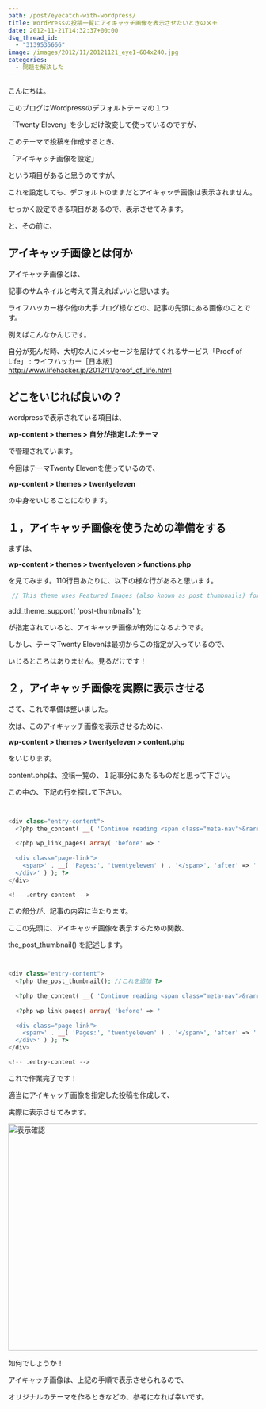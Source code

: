 ```yaml
---
path: /post/eyecatch-with-wordpress/
title: WordPressの投稿一覧にアイキャッチ画像を表示させたいときのメモ
date: 2012-11-21T14:32:37+00:00
dsq_thread_id:
  - "3139535666"
image: /images/2012/11/20121121_eye1-604x240.jpg
categories:
  - 問題を解決した
---
```

<section> 

こんにちは。
          

          
このブログはWordpressのデフォルトテーマの１つ
          
「Twenty Eleven」を少しだけ改変して使っているのですが、
          

          
このテーマで投稿を作成するとき、
          
「アイキャッチ画像を設定」
          
という項目があると思うのですが、
          
これを設定しても、デフォルトのままだとアイキャッチ画像は表示されません。
          

          
せっかく設定できる項目があるので、表示させてみます。
          

<!--more-->

 と、その前に、 </section> <section id="what\_is\_eyecatch"> 

アイキャッチ画像とは何か
----------------------------------------

アイキャッチ画像とは、
          
記事のサムネイルと考えて貰えればいいと思います。
          

          
ライフハッカー様や他の大手ブログ様などの、記事の先頭にある画像のことです。
          
例えばこんなかんじです。 

<p class="link_box">
  自分が死んだ時、大切な人にメッセージを届けてくれるサービス「Proof of Life」 : ライフハッカー［日本版］<br /> <a href="http://www.lifehacker.jp/2012/11/proof_of_life.html">http://www.lifehacker.jp/2012/11/proof_of_life.html</a>
</p></section> <section id="what\_edit\_file"> 

どこをいじれば良いの？
----------------------------------------

wordpressで表示されている項目は、
          
**wp-content > themes > 自分が指定したテーマ**
          
で管理されています。
          

          
今回はテーマTwenty Elevenを使っているので、
          
**wp-content > themes > twentyeleven**
          
の中身をいじることになります。
      
</section> <section id="step1"> 

１，アイキャッチ画像を使うための準備をする
----------------------------------------

まずは、
          
**wp-content > themes > twentyeleven > functions.php**
          
を見てみます。110行目あたりに、以下の様な行があると思います。
      
 

```php
 // This theme uses Featured Images (also known as post thumbnails) for per-post/per-page Custom Header images add\_theme\_support( 'post-thumbnails' ); 
```

 

add\_theme\_support( 'post-thumbnails' );
          
が指定されていると、アイキャッチ画像が有効になるようです。
          

          
しかし、テーマTwenty Elevenは最初からこの指定が入っているので、
          
いじるところはありません。見るだけです！ </section> <section id="step2"> 

２，アイキャッチ画像を実際に表示させる
----------------------------------------

さて、これで準備は整いました。
          
次は、このアイキャッチ画像を表示させるために、
          
**wp-content > themes > twentyeleven > content.php**
          
をいじります。
          

          
content.phpは、投稿一覧の、１記事分にあたるものだと思って下さい。
          
この中の、下記の行を探して下さい。  

```php
 

<div class="entry-content">
  <?php the_content( __( 'Continue reading <span class="meta-nav">&rarr;', 'twentyeleven' ) ); ?> 
  
  <?php wp_link_pages( array( 'before' => '
  
  <div class="page-link">
    <span>' . __( 'Pages:', 'twentyeleven' ) . '</span>', 'after' => '
  </div>' ) ); ?>
</div>

<!-- .entry-content --> 
```

 

この部分が、記事の内容に当たります。
          
ここの先頭に、アイキャッチ画像を表示するための関数、
          
the\_post\_thumbnail() を記述します。  

```php
 

<div class="entry-content">
  <?php the_post_thumbnail(); //これを追加 ?>
  
  <?php the_content( __( 'Continue reading <span class="meta-nav">&rarr;', 'twentyeleven' ) ); ?> 
  
  <?php wp_link_pages( array( 'before' => '
  
  <div class="page-link">
    <span>' . __( 'Pages:', 'twentyeleven' ) . '</span>', 'after' => '
  </div>' ) ); ?>
</div>

<!-- .entry-content --> 
```

 

これで作業完了です！
          
適当にアイキャッチ画像を指定した投稿を作成して、
          
実際に表示させてみます。
          

          
<img src="/images/2012/11/20121121_screen_shot.png" alt="表示確認" title="20121121_screen_shot" width="677" height="458" class="alignnone size-full wp-image-200" />
          

          
如何でしょうか！
          
アイキャッチ画像は、上記の手順で表示させられるので、
          
オリジナルのテーマを作るときなどの、参考になれば幸いです。 </section> 

<div style="font-size:0px;height:0px;line-height:0px;margin:0;padding:0;clear:both">
</div>